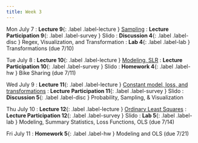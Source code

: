 ```yaml
---
title: Week 3
---
```


Mon July 7
: **Lecture 9**{: .label .label-lecture } [Sampling](lecture/lec09)
: **Lecture Participation 9**{: .label .label-survey } Slido
: **Discussion 4**{: .label .label-disc } Regex, Visualization, and Transformation
: **Lab 4**{: .label .label-lab } Transformations (due 7/10)

Tue July 8
: **Lecture 10**{: .label .label-lecture } [Modeling, SLR](lecture/lec10)
: **Lecture Participation 10**{: .label .label-survey } Slido
: **Homework 4**{: .label .label-hw } Bike Sharing (due 7/11)

Wed July 9
: **Lecture 11**{: .label .label-lecture } [Constant model, loss, and transformations](lecture/lec11)
: **Lecture Participation 11**{: .label .label-survey } Slido
: **Discussion 5**{: .label .label-disc } Probability, Sampling, & Visualization

Thu July 10
: **Lecture 12**{: .label .label-lecture } [Ordinary Least Squares](lecture/lec12)
: **Lecture Participation 12**{: .label .label-survey } Slido
: **Lab 5**{: .label .label-lab } Modeling, Summary Statistics, Loss Functions, OLS (due 7/14)

Fri July 11
: **Homework 5**{: .label .label-hw } Modeling and OLS (due 7/21)
